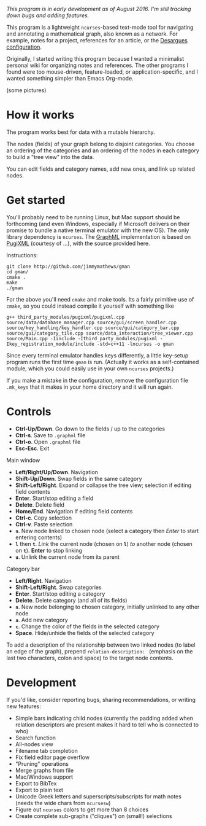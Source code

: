 *This program is in early development as of August 2016. I'm still tracking down bugs and adding features.*

This program is a lightweight `ncurses`-based text-mode tool for navigating and annotating a mathematical graph, also known as a network. For example, notes for a project, references for an article, or the [Desargues configuration](https://en.wikipedia.org/wiki/Desargues_configuration).

Originally, I started writing this program because I wanted a minimalist personal wiki for organizing notes and references. The other programs I found were too mouse-driven, feature-loaded, or application-specific, and I wanted something simpler than Emacs Org-mode.

(some pictures)

# How it works

The program works best for data with a mutable hierarchy.

The nodes (fields) of your graph belong to disjoint categories. You choose an ordering of the categories and an ordering of the nodes in each category to build a "tree view" into the data.

You can edit fields and category names, add new ones, and link up related nodes.

# Get started

You'll probably need to be running Linux, but Mac support should be forthcoming (and even Windows, especially if Microsoft delivers on their promise to bundle a native terminal emulator with the new OS). The only library dependency is `ncurses`. The [GraphML](http://graphml.graphdrawing.org/) implementation is based on [PugiXML](http://pugixml.org/) (courtesy of ...), with the source provided here.

Instructions:

    git clone http://github.com/jimmymathews/gman
    cd gman/
    cmake .
    make
    ./gman

For the above you'll need `cmake` and make tools. Its a fairly primitive use of `cmake`, so you could instead compile it yourself with something like

    g++ third_party_modules/pugixml/pugixml.cpp source/data/database_manager.cpp source/gui/screen_handler.cpp source/key_handling/key_handler.cpp source/gui/category_bar.cpp source/gui/category_tile.cpp source/data_interaction/tree_viewer.cpp source/Main.cpp -Iinclude -Ithird_party_modules/pugixml -Ikey_registration_module/include -std=c++11 -lncurses -o gman

Since every terminal emulator handles keys differently, a little key-setup program runs the first time `gman` is run. (Actually it works as a self-contained module, which you could easily use in your own `ncurses` projects.)

If you make a mistake in the configuration, remove the configuration file `.mk_keys` that it makes in your home directory and it will run again.

# Controls

- **Ctrl-Up/Down**. Go down to the fields / up to the categories
- **Ctrl-s**. Save to `.graphml` file 
- **Ctrl-o**. Open `.graphml` file
- **Esc-Esc**. Exit

Main window

- **Left/Right/Up/Down**. Navigation
- **Shift-Up/Down**. Swap fields in the same category
- **Shift-Left/Right**. Expand or collapse the tree view; selection if editing field contents
- **Enter**. Start/stop editing a field
- **Delete**. Delete field
- **Home/End**. Navigation if editing field contents
- **Ctrl-c**. Copy selection
- **Ctrl-v**. Paste selection
- **`n`**. New node linked to chosen node (select a category then *Enter* to start entering contents)
- **`l`** then **`t`**.  *Link* the current node (chosen on **`l`**) *to* another node (chosen on **`t`**). **Enter** to stop linking
- **`u`**.  Unlink the current node from its parent

Category bar

- **Left/Right**. Navigation
- **Shift-Left/Right**. Swap categories
- **Enter**. Start/stop editing a category
- **Delete**. Delete category (and all of its fields)
- **`n`**. New node belonging to chosen category, initially unlinked to any other node
- **`a`**. Add new category
- **`c`**. Change the color of the fields in the selected category
- **Space**. Hide/unhide the fields of the selected category

To add a description of the relationship between two linked nodes (to label an edge of the graph), prepend ``relation-description: `` (emphasis on the last two characters, colon and space) to the target node contents.

# Development

If you'd like, consider reporting bugs, sharing recommendations, or writing new features:

- Simple bars indicating child nodes (currently the padding added when relation descriptors are present makes it hard to tell who is connected to who)
- Search function
- All-nodes view
- Filename tab completion
- Fix field editor page overflow
- "Pruning" operations
- Merge graphs from file
- Mac/Windows support 
- Export to BibTex
- Export to plain text
- Unicode Greek letters and superscripts/subscripts for math notes (needs the wide chars from `ncursesw`)
- Figure out `ncurses` colors to get more than 8 choices
- Create complete sub-graphs ("cliques") on (small!) selections



